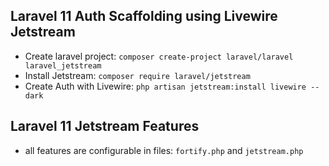 ## Laravel 11 Auth Scaffolding using Livewire Jetstream

- Create laravel project: ```composer create-project laravel/laravel laravel_jetstream```
- Install Jetstream: ```composer require laravel/jetstream```
- Create Auth with Livewire: ```php artisan jetstream:install livewire --dark```

## Laravel 11 Jetstream Features

- all features are configurable in files: ```fortify.php``` and ```jetstream.php```